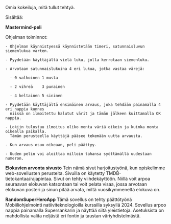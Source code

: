 Omia kokeiluja, mitä tullut tehtyä.

Sisältää:

**Mastermind-peli**

  Ohjelman toiminnot:
  
    - Ohjelman käynnistyessä käynnistetään timeri, satunnaisluvun siemenlukua varten.
    
    - Pyydetään käyttäjältä vielä luku, jolla kerrotaan siemenluku.
    
    - Arvotaan satunnaislukuina 4 eri lukua, jotka vastaa värejä:
    
      - 0 valkoinen 1 musta
      
      - 2 vihreä    3 punainen
      
      - 4 keltainen 5 sininen
    
    - Pyydetään käyttäjältä ensimäinen arvaus, joka tehdään painamalla 4 eri nappia kunnes 
      niissä on ilmoitettu halutut värit ja tämän jälkeen kuittamalla OK nappia.
    
    - Lokiin tulostuu ilmoitus oliko monta väriä oikein ja kuinka monta oikealla paikalla.
      Tämän perusteella käyttäjä pääsee tekemään uutta arvausta.
    
    - Kun arvaus osuu oikeaan, peli päättyy.
    
    - Uuden pelin voi aloittaa milloin tahansa syöttämällä uudestaan numeron.

**Elokuvien arvonta sivusto**
Tein nämä sivut harjoitustyönä, kun opiskelimme web-sovellusten perusteita. Sivuilla on käytetty TMDB-tietokantaa/rajapintaa.
Sivut on tehty viihdekäyttöön. Niillä voit arpoa seuraavan elokuvan katsontaan tai voit pelata visaa, jossa arvotaan elokuvan posteri ja sinun pitää arvata, miltä vuosikymmeneltä elokuva on.

**RandomSuperHeroApp**
Tämä sovellus on tehty päättötyönä Mobiiliohjelmointi natiiviteknologioilla kurssilla syksyllä 2024.
Sovellus arpoo nappia painamalla Supersankarin ja näyttää siitä yleistietoja. Asetuksista on mahdollista valita neljästä eri fontin ja taustan väriyhdistelmästä.
